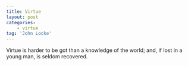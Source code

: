 ```yaml
---
title: Virtue
layout: post
categories:
    - virtue
tag: 'John Locke'
---
```


Virtue is harder to be got than a knowledge of the world; and, if lost in a young man, is seldom recovered.
